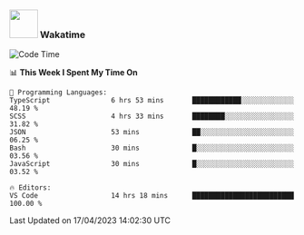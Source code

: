 ### <img src="https://media.giphy.com/media/VgCDAzcKvsR6OM0uWg/giphy.gif" width="50"> Wakatime

  <!--START_SECTION:waka-->
![Code Time](http://img.shields.io/badge/Code%20Time-1%2C373%20hrs%2017%20mins-blue)

📊 **This Week I Spent My Time On** 

```text
💬 Programming Languages: 
TypeScript               6 hrs 53 mins       ████████████░░░░░░░░░░░░░   48.19 % 
SCSS                     4 hrs 33 mins       ████████░░░░░░░░░░░░░░░░░   31.82 % 
JSON                     53 mins             ██░░░░░░░░░░░░░░░░░░░░░░░   06.25 % 
Bash                     30 mins             █░░░░░░░░░░░░░░░░░░░░░░░░   03.56 % 
JavaScript               30 mins             █░░░░░░░░░░░░░░░░░░░░░░░░   03.52 % 

🔥 Editors: 
VS Code                  14 hrs 18 mins      █████████████████████████   100.00 % 
```


 Last Updated on 17/04/2023 14:02:30 UTC
<!--END_SECTION:waka-->
